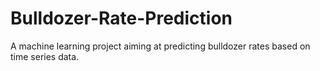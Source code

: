 # Bulldozer-Rate-Prediction
 A machine learning project aiming at predicting bulldozer rates based on time series data.
